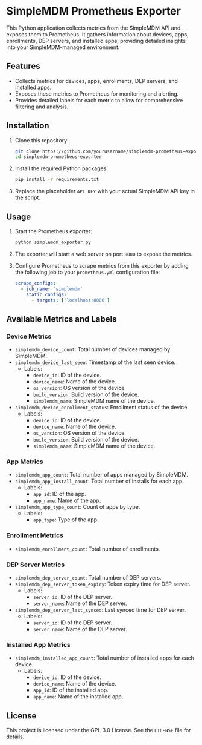 # SimpleMDM Prometheus Exporter

This Python application collects metrics from the SimpleMDM API and exposes them to Prometheus. It gathers information about devices, apps, enrollments, DEP servers, and installed apps, providing detailed insights into your SimpleMDM-managed environment.

## Features

- Collects metrics for devices, apps, enrollments, DEP servers, and installed apps.
- Exposes these metrics to Prometheus for monitoring and alerting.
- Provides detailed labels for each metric to allow for comprehensive filtering and analysis.

## Installation

1. Clone this repository:

    ```bash
    git clone https://github.com/yourusername/simplemdm-prometheus-exporter.git
    cd simplemdm-prometheus-exporter
    ```

2. Install the required Python packages:

    ```bash
    pip install -r requirements.txt
    ```

3. Replace the placeholder `API_KEY` with your actual SimpleMDM API key in the script.

## Usage

1. Start the Prometheus exporter:

    ```bash
    python simplemdm_exporter.py
    ```

2. The exporter will start a web server on port `8000` to expose the metrics.

3. Configure Prometheus to scrape metrics from this exporter by adding the following job to your `prometheus.yml` configuration file:

    ```yaml
    scrape_configs:
      - job_name: 'simplemdm'
        static_configs:
          - targets: ['localhost:8000']
    ```

## Available Metrics and Labels

### Device Metrics

- `simplemdm_device_count`: Total number of devices managed by SimpleMDM.
- `simplemdm_device_last_seen`: Timestamp of the last seen device.
  - Labels:
    - `device_id`: ID of the device.
    - `device_name`: Name of the device.
    - `os_version`: OS version of the device.
    - `build_version`: Build version of the device.
    - `simplemdm_name`: SimpleMDM name of the device.
- `simplemdm_device_enrollment_status`: Enrollment status of the device.
  - Labels:
    - `device_id`: ID of the device.
    - `device_name`: Name of the device.
    - `os_version`: OS version of the device.
    - `build_version`: Build version of the device.
    - `simplemdm_name`: SimpleMDM name of the device.

### App Metrics

- `simplemdm_app_count`: Total number of apps managed by SimpleMDM.
- `simplemdm_app_install_count`: Total number of installs for each app.
  - Labels:
    - `app_id`: ID of the app.
    - `app_name`: Name of the app.
- `simplemdm_app_type_count`: Count of apps by type.
  - Labels:
    - `app_type`: Type of the app.

### Enrollment Metrics

- `simplemdm_enrollment_count`: Total number of enrollments.

### DEP Server Metrics

- `simplemdm_dep_server_count`: Total number of DEP servers.
- `simplemdm_dep_server_token_expiry`: Token expiry time for DEP server.
  - Labels:
    - `server_id`: ID of the DEP server.
    - `server_name`: Name of the DEP server.
- `simplemdm_dep_server_last_synced`: Last synced time for DEP server.
  - Labels:
    - `server_id`: ID of the DEP server.
    - `server_name`: Name of the DEP server.

### Installed App Metrics

- `simplemdm_installed_app_count`: Total number of installed apps for each device.
  - Labels:
    - `device_id`: ID of the device.
    - `device_name`: Name of the device.
    - `app_id`: ID of the installed app.
    - `app_name`: Name of the installed app.

## License

This project is licensed under the GPL 3.0 License. See the `LICENSE` file for details.
